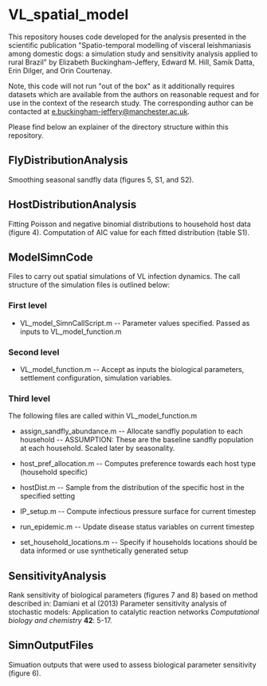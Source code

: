 # VL_spatial_model

This repository houses code developed for the analysis presented in the scientific publication "Spatio-temporal modelling of visceral leishmaniasis among domestic dogs: a simulation study and sensitivity analysis applied to rural Brazil" by Elizabeth Buckingham-Jeffery, Edward M. Hill, Samik Datta, Erin Dilger, and Orin Courtenay.

Note, this code will not run "out of the box" as it additionally requires datasets which are available from the authors on reasonable request and for use in the context of the research study. The corresponding author can be contacted at e.buckingham-jeffery@manchester.ac.uk.

Please find below an explainer of the directory structure within this repository.

## FlyDistributionAnalysis
Smoothing seasonal sandfly data (figures 5, S1, and S2).

## HostDistributionAnalysis
Fitting Poisson and negative binomial distributions to household host data (figure 4).
Computation of AIC value for each fitted distribution (table S1).

## ModelSimnCode 
Files to carry out spatial simulations of VL infection dynamics. The call structure of the simulation files is outlined below:

### First level

- VL_model_SimnCallScript.m
	-- Parameter values specified. Passed as inputs to VL_model_function.m

### Second level

- VL_model_function.m
	-- Accept as inputs the biological parameters, settlement configuration, simulation variables.

### Third level 

The following files are called within VL_model_function.m

- assign_sandfly_abundance.m
	--  Allocate sandfly population to each household 
	--  ASSUMPTION: These are the baseline sandfly population at each household. Scaled later by seasonality.

- host_pref_allocation.m
	-- Computes preference towards each host type (household specific)

- hostDist.m
	-- Sample from the distribution of the specific host in the specified setting 	
 
- IP_setup.m
	-- Compute infectious pressure surface for current timestep

- run_epidemic.m
	-- Update disease status variables on current timestep

- set_household_locations.m
	-- Specify if households locations should be data informed or use synthetically generated setup

## SensitivityAnalysis
Rank sensitivity of biological parameters (figures 7 and 8) based on method described in: Damiani et al (2013)
Parameter sensitivity analysis of stochastic models: Application to catalytic reaction networks
*Computational biology and chemistry* **42**: 5-17.

## SimnOutputFiles
Simuation outputs that were used to assess biological parameter sensitivity (figure 6).

